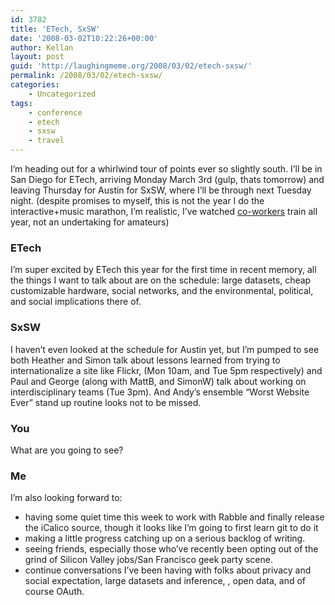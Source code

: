 ```yaml
---
id: 3782
title: 'ETech, SxSW'
date: '2008-03-02T10:22:26+00:00'
author: Kellan
layout: post
guid: 'http://laughingmeme.org/2008/03/02/etech-sxsw/'
permalink: /2008/03/02/etech-sxsw/
categories:
    - Uncategorized
tags:
    - conference
    - etech
    - sxsw
    - travel
---
```


I’m heading out for a whirlwind tour of points ever so slightly south. I’ll be in San Diego for ETech, arriving Monday March 3rd (gulp, thats tomorrow) and leaving Thursday for Austin for SxSW, where I’ll be through next Tuesday night. (despite promises to myself, this is not the year I do the interactive+music marathon, I’m realistic, I’ve watched [co-workers](http://hitherto.net) train all year, not an undertaking for amateurs)

### ETech

I’m super excited by ETech this year for the first time in recent memory, all the things I want to talk about are on the schedule: large datasets, cheap customizable hardware, social networks, and the environmental, political, and social implications there of.

### SxSW

I haven’t even looked at the schedule for Austin yet, but I’m pumped to see both Heather and Simon talk about lessons learned from trying to internationalize a site like Flickr, (Mon 10am, and Tue 5pm respectively) and Paul and George (along with MattB, and SimonW) talk about working on interdisciplinary teams (Tue 3pm). And Andy’s ensemble “Worst Website Ever” stand up routine looks not to be missed.

### You

What are you going to see?

### Me

I’m also looking forward to:

- having some quiet time this week to work with Rabble and finally release the iCalico source, though it looks like I’m going to first learn git to do it
- making a little progress catching up on a serious backlog of writing.
- seeing friends, especially those who’ve recently been opting out of the grind of Silicon Valley jobs/San Francisco geek party scene.
- continue conversations I’ve been having with folks about privacy and social expectation, large datasets and inference, , open data, and of course OAuth.